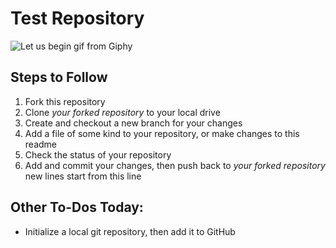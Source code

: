 # Test Repository

![Let us begin gif from Giphy](https://media.giphy.com/media/10ma5ffTuevJwA/giphy.gif)

## Steps to Follow

1. Fork this repository
2. Clone _your forked repository_ to your local drive
3. Create and checkout a new branch for your changes
4. Add a file of some kind to your repository, or make changes to this readme
5. Check the status of your repository
6. Add and commit your changes, then push back to _your forked repository_ 
new lines start from this line 

## Other To-Dos Today:

- Initialize a local git repository, then add it to GitHub
